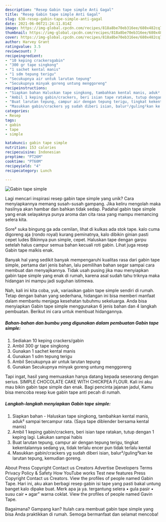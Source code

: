 ```yaml
---
description: "Resep Gabin tape simple Anti Gagal"
title: "Resep Gabin tape simple Anti Gagal"
slug: 638-resep-gabin-tape-simple-anti-gagal
date: 2021-06-06T21:24:11.814Z
image: https://img-global.cpcdn.com/recipes/818a8be70eb316ee/680x482cq70/gabin-tape-simple-foto-resep-utama.jpg
thumbnail: https://img-global.cpcdn.com/recipes/818a8be70eb316ee/680x482cq70/gabin-tape-simple-foto-resep-utama.jpg
cover: https://img-global.cpcdn.com/recipes/818a8be70eb316ee/680x482cq70/gabin-tape-simple-foto-resep-utama.jpg
author: Harvey Grant
ratingvalue: 3.5
reviewcount: 7
recipeingredient:
- "10 keping crackersgabin"
- "300 gr tape singkong"
- "1 sachet kental manis"
- "1 sdm tepung terigu"
- "Secukupnya air untuk larutan tepung"
- "Secukupnya minyak goreng untung menggoreng"
recipeinstructions:
- "Siapkan bahan Haluskan tape singkong, tambahkan kental manis, aduk² sampai tercampur rata. (Saya tape diblender bersama kental manis)"
- "Ambil 1 keping gabin/crackers, beri isian tape ratakan, tutup dengan 1 keping lagi. Lakukan sampai habis"
- "Buat larutan tepung, campur air dengan tepung terigu, tingkat kekentalannya sedang ya, tidak terlalu encer pun tidak terlalu kental"
- "Masukkan gabin/crackers yg sudah diberi isian, balur²/guling²kan ke larutan tepung, kemudian goreng."
categories:
- Resep
tags:
- gabin
- tape
- simple

katakunci: gabin tape simple 
nutrition: 153 calories
recipecuisine: Indonesian
preptime: "PT26M"
cooktime: "PT60M"
recipeyield: "4"
recipecategory: Lunch

---
```



![Gabin tape simple](https://img-global.cpcdn.com/recipes/818a8be70eb316ee/680x482cq70/gabin-tape-simple-foto-resep-utama.jpg)

Lagi mencari inspirasi resep gabin tape simple yang unik? Cara menyiapkannya memang susah-susah gampang. Jika keliru mengolah maka hasilnya akan hambar dan bahkan tidak sedap. Padahal gabin tape simple yang enak selayaknya punya aroma dan cita rasa yang mampu memancing selera kita.

Sore² suka bingung ga ada cemilan, lihat di kulkas ada stok tape. kalo cuma digoreng aja (rondo royal) kurang peminatnya, kalo dibikin ginian pasti cepet ludes Bikinnya pun simple, cepet. Haluskan tape dengan garpu setelah halus campur semua bahan kecuali roti gabin. Lihat juga resep Gabin tape malkis enak.

Banyak hal yang sedikit banyak mempengaruhi kualitas rasa dari gabin tape simple, pertama dari jenis bahan, lalu pemilihan bahan segar sampai cara membuat dan menyajikannya. Tidak usah pusing jika mau menyiapkan gabin tape simple yang enak di rumah, karena asal sudah tahu triknya maka hidangan ini mampu jadi suguhan istimewa.


Nah, kali ini kita coba, yuk, variasikan gabin tape simple sendiri di rumah. Tetap dengan bahan yang sederhana, hidangan ini bisa memberi manfaat dalam membantu menjaga kesehatan tubuhmu sekeluarga. Anda bisa menyiapkan Gabin tape simple menggunakan 6 jenis bahan dan 4 langkah pembuatan. Berikut ini cara untuk membuat hidangannya.

<!--inarticleads1-->

##### Bahan-bahan dan bumbu yang digunakan dalam pembuatan Gabin tape simple:

1. Sediakan 10 keping crackers/gabin
1. Ambil 300 gr tape singkong
1. Gunakan 1 sachet kental manis
1. Gunakan 1 sdm tepung terigu
1. Ambil Secukupnya air untuk larutan tepung
1. Gunakan Secukupnya minyak goreng untung menggoreng


Tapi ingat, hasil yang memuaskan hanya datang kepada seseorang dengan serius. SIMPLE CHOCOLATE CAKE WITH CHICKPEA FLOUR. Kali ini aku mau bikin gabin tape simple dan enak. Bagi pencinta jajanan jadul, Kamu bisa mencoba resep kue gabin tape anti pecah di rumah. 

<!--inarticleads2-->

##### Langkah-langkah menyiapkan Gabin tape simple:

1. Siapkan bahan - Haluskan tape singkong, tambahkan kental manis, aduk² sampai tercampur rata. (Saya tape diblender bersama kental manis)
1. Ambil 1 keping gabin/crackers, beri isian tape ratakan, tutup dengan 1 keping lagi. Lakukan sampai habis
1. Buat larutan tepung, campur air dengan tepung terigu, tingkat kekentalannya sedang ya, tidak terlalu encer pun tidak terlalu kental
1. Masukkan gabin/crackers yg sudah diberi isian, balur²/guling²kan ke larutan tepung, kemudian goreng.


About Press Copyright Contact us Creators Advertise Developers Terms Privacy Policy &amp; Safety How YouTube works Test new features Press Copyright Contact us Creators. View the profiles of people named Gabin Tape. Hari ini, aku akan berbagi resep gabin isi tape yang pasti bakal untung banget kalo dipake buat. Merk apa ja ya. tergantung selera • gula pasir • susu cair • agar&#34; warna coklat. View the profiles of people named Gavin Tape. 

Bagaimana? Gampang kan? Itulah cara membuat gabin tape simple yang bisa Anda praktikkan di rumah. Semoga bermanfaat dan selamat mencoba!

